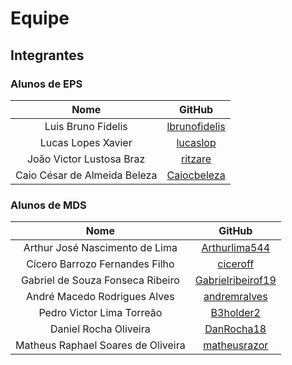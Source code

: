 # Equipe

## Integrantes

### Alunos de EPS

|             Nome             |                          GitHub                           |
|  :-------------------------: | :-------------------------------------------------------: |
|  Luis Bruno Fidelis |     [lbrunofidelis](https://github.com/lbrunofidelis)     |
|  Lucas Lopes Xavier |           [lucaslop](https://github.com/lucaslop)           |
|  João Victor Lustosa Braz |     [ritzare](https://github.com/ritzare)     |
|  Caio César de Almeida Beleza | [Caiocbeleza](https://github.com/Caiocbeleza) |

### Alunos de MDS

|             Nome             |                            GitHub                             |
|  :-------------------------: | :-----------------------------------------------------------: |
|       Arthur José Nascimento de Lima|         [Arthurlima544](https://github.com/Arthurlima544)         |
|  Cícero Barrozo Fernandes Filho|        [ciceroff](https://github.com/ciceroff)     |
|  Gabriel de Souza Fonseca Ribeiro|      [Gabrielribeirof19](https://github.com/Gabrielribeirof19) |
|  André Macedo Rodrigues Alves|         [andremralves](https://github.com/andremralves)         |
|  Pedro Victor Lima Torreão|              [B3holder2](https://github.com/B3holder2)         |
|  Daniel Rocha Oliveira |               [DanRocha18](https://github.com/DanRocha18)         |
|  Matheus Raphael Soares de Oliveira|      [matheusrazor](https://github.com/matheusrazor)         |